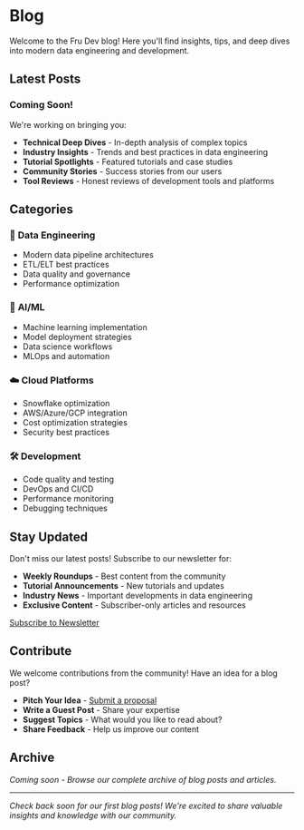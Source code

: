# Blog

Welcome to the Fru Dev blog! Here you'll find insights, tips, and deep dives into modern data engineering and development.

## Latest Posts

### Coming Soon!

We're working on bringing you:

- **Technical Deep Dives** - In-depth analysis of complex topics
- **Industry Insights** - Trends and best practices in data engineering
- **Tutorial Spotlights** - Featured tutorials and case studies
- **Community Stories** - Success stories from our users
- **Tool Reviews** - Honest reviews of development tools and platforms

## Categories

### 🎯 **Data Engineering**
- Modern data pipeline architectures
- ETL/ELT best practices
- Data quality and governance
- Performance optimization

### 🤖 **AI/ML**
- Machine learning implementation
- Model deployment strategies
- Data science workflows
- MLOps and automation

### ☁️ **Cloud Platforms**
- Snowflake optimization
- AWS/Azure/GCP integration
- Cost optimization strategies
- Security best practices

### 🛠️ **Development**
- Code quality and testing
- DevOps and CI/CD
- Performance monitoring
- Debugging techniques

## Stay Updated

Don't miss our latest posts! Subscribe to our newsletter for:

- **Weekly Roundups** - Best content from the community
- **Tutorial Announcements** - New tutorials and updates
- **Industry News** - Important developments in data engineering
- **Exclusive Content** - Subscriber-only articles and resources

[Subscribe to Newsletter](#subscribe)

## Contribute

We welcome contributions from the community! Have an idea for a blog post?

- **Pitch Your Idea** - [Submit a proposal](https://github.com/frunde/fd-docs/discussions)
- **Write a Guest Post** - Share your expertise
- **Suggest Topics** - What would you like to read about?
- **Share Feedback** - Help us improve our content

## Archive

*Coming soon - Browse our complete archive of blog posts and articles.*

---

*Check back soon for our first blog posts! We're excited to share valuable insights and knowledge with our community.*
